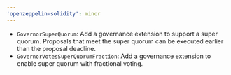```yaml
---
'openzeppelin-solidity': minor
---
```


- `GovernorSuperQuorum`: Add a governance extension to support a super quorum. Proposals that meet the super quorum can be executed earlier than the proposal deadline.
- `GovernorVotesSuperQuorumFraction`: Add a governance extension to enable super quorum with fractional voting.
